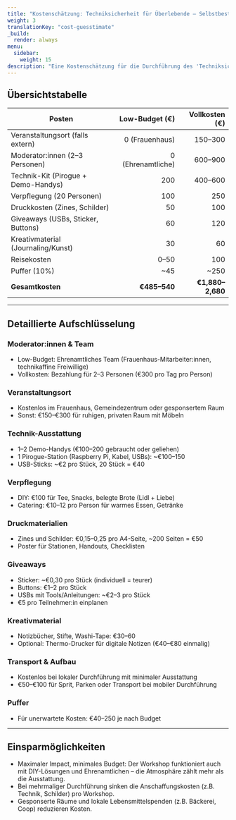 ```yaml
---
title: "Kostenschätzung: Techniksicherheit für Überlebende – Selbstbestimmter Tag"
weight: 3
translationKey: "cost-guesstimate"
_build:
  render: always
menu:
  sidebar:
    weight: 15
description: "Eine Kostenschätzung für die Durchführung des 'Techniksicherheit für Überlebende – Selbstbestimmter Tag'. Geeignet für bis zu 20 Teilnehmende in einem Frauenhaus oder Gemeindezentrum, mit einer Low-Budget-Version (DIY/ehrenamtlich) und einer realistischen Vollkostenversion, die Zeit wertschätzt und Moderator:innen fair bezahlt."
---
```


## Übersichtstabelle

| Posten                              |    Low-Budget (€) |   Vollkosten (€) |
|-------------------------------------|------------------:|-----------------:|
| Veranstaltungsort (falls extern)    |    0 (Frauenhaus) |          150–300 |
| Moderator:innen (2–3 Personen)      | 0 (Ehrenamtliche) |          600–900 |
| Technik-Kit (Pirogue + Demo-Handys) |               200 |          400–600 |
| Verpflegung (20 Personen)           |               100 |              250 |
| Druckkosten (Zines, Schilder)       |                50 |              100 |
| Giveaways (USBs, Sticker, Buttons)  |                60 |              120 |
| Kreativmaterial (Journaling/Kunst)  |                30 |               60 |
| Reisekosten                         |              0–50 |              100 |
| Puffer (10%)                        |               ~45 |             ~250 |
| **Gesamtkosten**                    |      **€485–540** | **€1,880–2,680** |

---

## Detaillierte Aufschlüsselung

### Moderator:innen & Team

* Low-Budget: Ehrenamtliches Team (Frauenhaus-Mitarbeiter:innen, technikaffine Freiwillige)
* Vollkosten: Bezahlung für 2–3 Personen (€300 pro Tag pro Person)

### Veranstaltungsort

* Kostenlos im Frauenhaus, Gemeindezentrum oder gesponsertem Raum
* Sonst: €150–€300 für ruhigen, privaten Raum mit Möbeln

### Technik-Ausstattung

* 1–2 Demo-Handys (€100–200 gebraucht oder geliehen)
* 1 Pirogue-Station (Raspberry Pi, Kabel, USBs): ~€100–150
* USB-Sticks: ~€2 pro Stück, 20 Stück = €40

### Verpflegung

* DIY: €100 für Tee, Snacks, belegte Brote (Lidl + Liebe)
* Catering: €10–12 pro Person für warmes Essen, Getränke

### Druckmaterialien

* Zines und Schilder: €0,15–0,25 pro A4-Seite, ~200 Seiten = €50
* Poster für Stationen, Handouts, Checklisten

### Giveaways

* Sticker: ~€0,30 pro Stück (individuell = teurer)
* Buttons: €1–2 pro Stück
* USBs mit Tools/Anleitungen: ~€2–3 pro Stück
* €5 pro Teilnehmer:in einplanen

### Kreativmaterial

* Notizbücher, Stifte, Washi-Tape: €30–60
* Optional: Thermo-Drucker für digitale Notizen (€40–€80 einmalig)

### Transport & Aufbau

* Kostenlos bei lokaler Durchführung mit minimaler Ausstattung
* €50–€100 für Sprit, Parken oder Transport bei mobiler Durchführung

### Puffer

* Für unerwartete Kosten: €40–250 je nach Budget

---

## Einsparmöglichkeiten

* Maximaler Impact, minimales Budget: Der Workshop funktioniert auch mit DIY-Lösungen und Ehrenamtlichen – die Atmosphäre zählt mehr als die Ausstattung.
* Bei mehrmaliger Durchführung sinken die Anschaffungskosten (z.B. Technik, Schilder) pro Workshop.
* Gesponserte Räume und lokale Lebensmittelspenden (z.B. Bäckerei, Coop) reduzieren Kosten.

